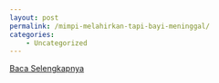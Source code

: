 ```yaml
---
layout: post
permalink: /mimpi-melahirkan-tapi-bayi-meninggal/
categories:
    - Uncategorized
---
```


[Baca Selengkapnya](/03)